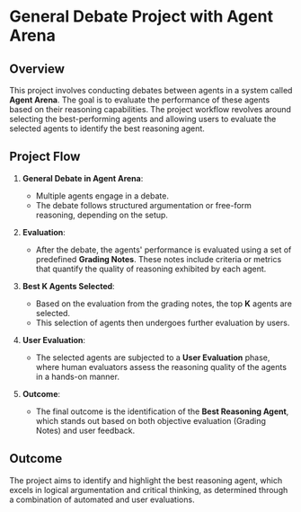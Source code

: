 # General Debate Project with Agent Arena

## Overview

This project involves conducting debates between agents in a system called **Agent Arena**. The goal is to evaluate the performance of these agents based on their reasoning capabilities. The project workflow revolves around selecting the best-performing agents and allowing users to evaluate the selected agents to identify the best reasoning agent.

## Project Flow

1. **General Debate in Agent Arena**:
   - Multiple agents engage in a debate.
   - The debate follows structured argumentation or free-form reasoning, depending on the setup.

2. **Evaluation**:
   - After the debate, the agents' performance is evaluated using a set of predefined **Grading Notes**. These notes include criteria or metrics that quantify the quality of reasoning exhibited by each agent.

3. **Best K Agents Selected**:
   - Based on the evaluation from the grading notes, the top **K** agents are selected.
   - This selection of agents then undergoes further evaluation by users.

4. **User Evaluation**:
   - The selected agents are subjected to a **User Evaluation** phase, where human evaluators assess the reasoning quality of the agents in a hands-on manner.

5. **Outcome**:
   - The final outcome is the identification of the **Best Reasoning Agent**, which stands out based on both objective evaluation (Grading Notes) and user feedback.

## Outcome
The project aims to identify and highlight the best reasoning agent, which excels in logical argumentation and critical thinking, as determined through a combination of automated and user evaluations.
